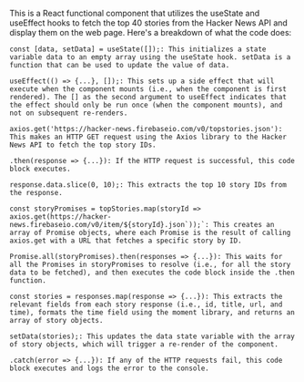 This is a React functional component that utilizes the useState and useEffect hooks to fetch the top 40 stories from the Hacker News API and display them on the web page. Here's a breakdown of what the code does:

    const [data, setData] = useState([]);: This initializes a state variable data to an empty array using the useState hook. setData is a function that can be used to update the value of data.

    useEffect(() => {...}, []);: This sets up a side effect that will execute when the component mounts (i.e., when the component is first rendered). The [] as the second argument to useEffect indicates that the effect should only be run once (when the component mounts), and not on subsequent re-renders.

    axios.get('https://hacker-news.firebaseio.com/v0/topstories.json'): This makes an HTTP GET request using the Axios library to the Hacker News API to fetch the top story IDs.

    .then(response => {...}): If the HTTP request is successful, this code block executes.

    response.data.slice(0, 10);: This extracts the top 10 story IDs from the response.

    const storyPromises = topStories.map(storyId => axios.get(https://hacker-news.firebaseio.com/v0/item/${storyId}.json`));`: This creates an array of Promise objects, where each Promise is the result of calling axios.get with a URL that fetches a specific story by ID.

    Promise.all(storyPromises).then(responses => {...}): This waits for all the Promises in storyPromises to resolve (i.e., for all the story data to be fetched), and then executes the code block inside the .then function.

    const stories = responses.map(response => {...}): This extracts the relevant fields from each story response (i.e., id, title, url, and time), formats the time field using the moment library, and returns an array of story objects.

    setData(stories);: This updates the data state variable with the array of story objects, which will trigger a re-render of the component.

    .catch(error => {...}): If any of the HTTP requests fail, this code block executes and logs the error to the console.